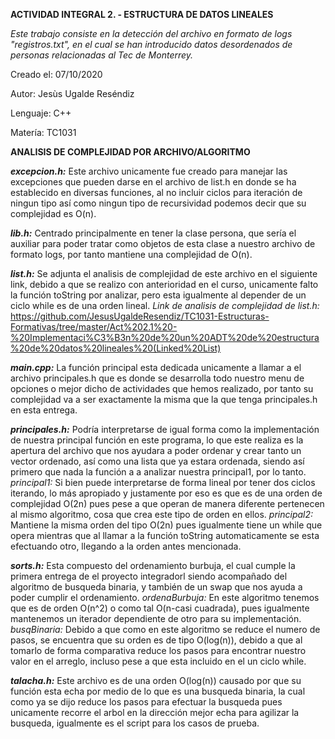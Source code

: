 **ACTIVIDAD INTEGRAL 2. - ESTRUCTURA DE DATOS LINEALES**

*Este trabajo consiste en la detección del archivo en formato de logs "registros.txt", en el cual se han introducido datos desordenados de personas relacionadas al Tec de Monterrey.*

Creado el: 07/10/2020

Autor: Jesùs Ugalde Reséndiz

Lenguaje: C++

Matería: TC1031

**ANALISIS DE COMPLEJIDAD POR ARCHIVO/ALGORITMO**

***excepcion.h:*** Este archivo unicamente fue creado para manejar las excepciones que pueden darse en el archivo de list.h en donde se ha establecido en diversas funciones, al no incluir ciclos para iteración de ningun tipo así como ningun tipo de recursividad podemos decir que su complejidad es O(n).

***lib.h:*** Centrado principalmente en tener la clase persona, que sería el auxiliar para poder tratar como objetos de esta clase a nuestro archivo de formato logs, por tanto mantiene una complejidad de O(n).

***list.h:*** Se adjunta el analisis de complejidad de este archivo en el siguiente link, debido a que se realizo con anterioridad en el curso, unicamente falto la función toString por analizar, pero esta igualmente al depender de un ciclo while es de una orden lineal.
*Link de analisis de complejidad de list.h:*
https://github.com/JesusUgaldeResendiz/TC1031-Estructuras-Formativas/tree/master/Act%202.1%20-%20Implementaci%C3%B3n%20de%20un%20ADT%20de%20estructura%20de%20datos%20lineales%20(Linked%20List)

***main.cpp:*** La función principal esta dedicada unicamente a llamar a el archivo principales.h que es donde se desarrolla todo nuestro menu de opciones o mejor dicho de actividades que hemos realizado, por tanto su complejidad va a ser exactamente la misma que la que tenga principales.h en esta entrega.

***principales.h:*** Podría interpretarse de igual forma como la implementación de nuestra principal función en este programa, lo que este realiza es la apertura del archivo que nos ayudara a poder ordenar y crear tanto un vector ordenado, así como una lista que ya estara ordenada, siendo así primero que nada la función a a analizar nuestra principal1, por lo tanto.
*principal1:* Si bien puede interpretarse de forma lineal por tener dos ciclos iterando, lo más apropiado y justamente por eso es que es de una orden de complejidad O(2n) pues pese a que operan de manera diferente pertenecen al mismo algoritmo, cosa que crea este tipo de orden en ellos.
*principal2:* Mantiene la misma orden del tipo O(2n) pues igualmente tiene un while que opera mientras que al llamar a la función toString automaticamente se esta efectuando otro, llegando a la orden antes mencionada.

***sorts.h:*** Esta compuesto del ordenamiento burbuja, el cual cumple la primera entrega de el proyecto integradorl siendo acompañado del algoritmo de busqueda binaria, y también de un swap que nos ayuda a poder cumplir el ordenamiento.
*ordenaBurbuja:* En este algoritmo tenemos que es de orden O(n^2) o como tal O(n-casi cuadrada), pues igualmente mantenemos un iterador dependiente de otro para su implementación.
*busqBinaria:* Debido a que como en este algoritmo se reduce el numero de pasos, se encuentra que su orden es de tipo O(log(n)), debido a que al tomarlo de forma comparativa reduce los pasos para encontrar nuestro valor en el arreglo, incluso pese a que esta incluido en el un ciclo while.

***talacha.h:*** Este archivo es de una orden O(log(n)) causado por que su función esta echa por medio de lo que es una busqueda binaria, la cual como ya se dijo reduce los pasos para efectuar la busqueda pues unicamente recorre el arbol en la dirección mejor echa para agilizar la busqueda, igualmente es el script para los casos de prueba.
